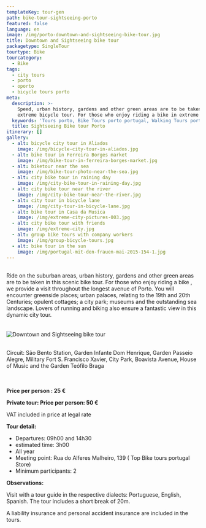 ```yaml
---
templateKey: tour-gen
path: bike-tour-sightseeing-porto
featured: false
language: en
image: /img/porto-downtown-and-sightseeing-bike-tour.jpg
title: Downtown and Sightseeing bike tour
packagetype: SingleTour
tourtype: Bike
tourcategory:
  - Bike
tags:
  - city tours
  - porto
  - oporto
  - bicycle tours porto
meta:
  description: >-
    Speed, urban history, gardens and other green areas are to be taken in this
    extreme bicycle tour. For those who enjoy riding a bike in extreme and...
  keywords: 'Tours porto, Bike Tours porto portugal, Walking Tours porto portugal'
  title: Sightseeing Bike tour Porto
itinerary: []
gallery:
  - alt: bicycle city tour in Aliados
    image: /img/bicycle-city-tour-in-aliados.jpg
  - alt: bike tour in Ferreira Borges market
    image: /img/bike-tour-in-ferreira-borges-market.jpg
  - alt: biketour near the sea
    image: /img/bike-tour-photo-near-the-sea.jpg
  - alt: city bike tour in raining day
    image: /img/city-bike-tour-in-raining-day.jpg
  - alt: city bike tour near the river
    image: /img/city-bike-tour-near-the-river.jpg
  - alt: city tour in bicycle lane
    image: /img/city-tour-in-bicycle-lane.jpg
  - alt: bike tour in Casa da Musica
    image: /img/extreme-city-pictures-003.jpg
  - alt: city bike tour with friends
    image: /img/extreme-city.jpg
  - alt: group bike tours with company workers
    image: /img/group-bicycle-tours.jpg
  - alt: bike tour in the sun
    image: /img/portugal-mit-den-frauen-mai-2015-154-1.jpg
---
```

\
Ride on the suburban areas, urban history, gardens and other green areas are to be taken in this scenic bike tour. For those who enjoy riding a bike , we provide a visit throughout the longest avenue of Porto. You will encounter greenside places; urban palaces, relating to the 19th and 20th Centuries; opulent cottages; a city park; museums and the outstanding sea landscape. Lovers of running and biking also ensure a fantastic view in this dynamic city tour.
\
\
\
![Downtown and Sightseeing bike tour](/img/sightseeing-porto-bike-tour.png "Downtown and Sightseeing bike tour")


\
Circuit: São Bento Station, Garden Infante Dom Henrique, Garden Passeio Alegre, Military Fort S. Francisco Xavier, City Park, Boavista Avenue, House of Music and the Garden Teófilo Braga


\
\
**Price per person : 25 €**

**Private tour: Price per person: 50 €**

VAT included in price at legal rate

**Tour detail:**

* Departures: 09h00 and 14h30
* estimated time: 3h00
* All year
* Meeting point: Rua do Alferes Malheiro, 139 ( Top Bike tours portugal Store)
* Minimum participants: 2

**Observations:**

Visit with a tour guide in the respective dialects: Portuguese, English, Spanish. The tour includes a short break of 20m.

A liability insurance and personal accident insurance are included in the tours.
